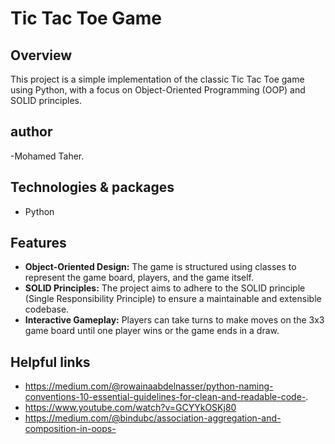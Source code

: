 # Tic Tac Toe Game

## Overview

This project is a simple implementation of the classic Tic Tac Toe game using Python, with a focus on Object-Oriented Programming (OOP) and SOLID principles.



## author

-Mohamed Taher.



## Technologies & packages

- Python



## Features

- **Object-Oriented Design:** The game is structured using classes to represent the game board, players, and the game itself.
- **SOLID Principles:** The project aims to adhere to the SOLID principle (Single Responsibility Principle) to ensure a maintainable and extensible codebase.
- **Interactive Gameplay:** Players can take turns to make moves on the 3x3 game board until one player wins or the game ends in a draw.



## Helpful links
- https://medium.com/@rowainaabdelnasser/python-naming-conventions-10-essential-guidelines-for-clean-and-readable-code-.
- https://www.youtube.com/watch?v=GCYYkOSKj80
- https://medium.com/@bindubc/association-aggregation-and-composition-in-oops-


